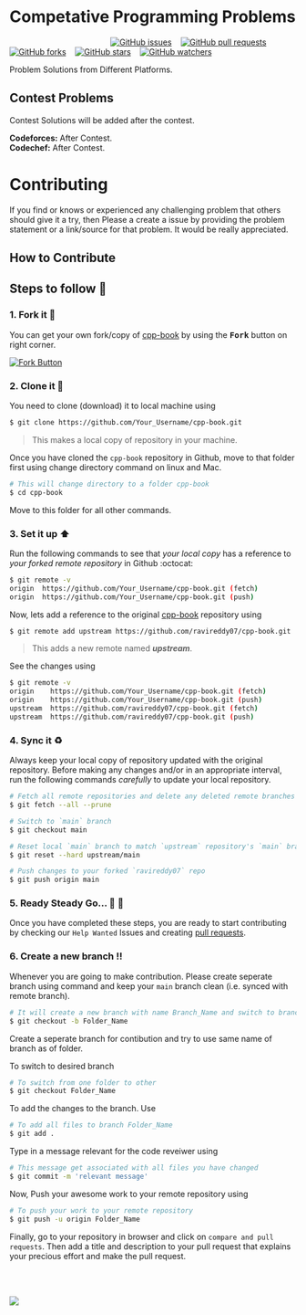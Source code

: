 # Competative Programming Problems

&nbsp;&nbsp;&nbsp;&nbsp;&nbsp;&nbsp;&nbsp;&nbsp;&nbsp;&nbsp;&nbsp;&nbsp;&nbsp;&nbsp;&nbsp;&nbsp;&nbsp;&nbsp;&nbsp;&nbsp;&nbsp;&nbsp;&nbsp;&nbsp;&nbsp;&nbsp;&nbsp;&nbsp;&nbsp;&nbsp;&nbsp;&nbsp;&nbsp;&nbsp;&nbsp;&nbsp;&nbsp;&nbsp;&nbsp;&nbsp;&nbsp;&nbsp;&nbsp;&nbsp;
[![GitHub issues](https://img.shields.io/github/issues/ravireddy07/cpp-book.svg)](https://github.com/ravireddy07/cpp-book/issues)&nbsp;&nbsp;&nbsp;
[![GitHub pull requests](https://img.shields.io/github/issues-pr/ravireddy07/cpp-book.svg)](https://github.com/ravireddy07/cpp-book/pulls)&nbsp;&nbsp;&nbsp;
[![GitHub forks](https://img.shields.io/github/forks/ravireddy07/cpp-book.svg?style=social&label=Fork)](https://github.com/ravireddy07/cpp-book/network)&nbsp;&nbsp;&nbsp;
[![GitHub stars](https://img.shields.io/github/stars/ravireddy07/cpp-book.svg?style=social&label=Stars)](https://github.com/ravireddy07/cpp-book/stargazers)&nbsp;&nbsp;&nbsp;
[![GitHub watchers](https://img.shields.io/github/watchers/ravireddy07/cpp-book.svg?style=social&label=Watch)](https://github.com/ravireddy07/cpp-book/watchers)&nbsp;&nbsp;&nbsp;

Problem Solutions from Different Platforms.
<br/>

## Contest Problems

Contest Solutions will be added after the contest.
</br>

**Codeforces:** After Contest.</br>
**Codechef:** After Contest.
</br>

# Contributing

If you find or knows or experienced any challenging problem that others should give it a try, then Please a create a issue by providing the problem statement or a link/source for that problem. It would be really appreciated.

## How to Contribute
## Steps to follow :scroll:

### 1. Fork it :fork_and_knife:

You can get your own fork/copy of [cpp-book](https://github.com/ravireddy07/cpp-book) by using the <kbd><b>Fork</b></kbd></a> button on right corner.

 [![Fork Button](https://help.github.com/assets/images/help/repository/fork_button.jpg)](https://github.com/ravireddy07/cpp-book)

### 2. Clone it :busts_in_silhouette:

You need to clone (download) it to local machine using

```sh
$ git clone https://github.com/Your_Username/cpp-book.git
```

> This makes a local copy of repository in your machine.

Once you have cloned the `cpp-book` repository in Github, move to that folder first using change directory command on linux and Mac.

```sh
# This will change directory to a folder cpp-book
$ cd cpp-book
```

Move to this folder for all other commands.

### 3. Set it up :arrow_up:

Run the following commands to see that *your local copy* has a reference to *your forked remote repository* in Github :octocat:

```sh
$ git remote -v
origin  https://github.com/Your_Username/cpp-book.git (fetch)
origin  https://github.com/Your_Username/cpp-book.git (push)
```

Now, lets add a reference to the original [cpp-book](https://github.com/ravireddy07/cpp-book) repository using

```sh
$ git remote add upstream https://github.com/ravireddy07/cpp-book.git
```

> This adds a new remote named ***upstream***.

See the changes using

```sh
$ git remote -v
origin    https://github.com/Your_Username/cpp-book.git (fetch)
origin    https://github.com/Your_Username/cpp-book.git (push)
upstream  https://github.com/ravireddy07/cpp-book.git (fetch)
upstream  https://github.com/ravireddy07/cpp-book.git (push)
```

### 4. Sync it :recycle:

Always keep your local copy of repository updated with the original repository.
Before making any changes and/or in an appropriate interval, run the following commands *carefully* to update your local repository.

```sh
# Fetch all remote repositories and delete any deleted remote branches
$ git fetch --all --prune

# Switch to `main` branch
$ git checkout main

# Reset local `main` branch to match `upstream` repository's `main` branch
$ git reset --hard upstream/main

# Push changes to your forked `ravireddy07` repo
$ git push origin main
```

### 5. Ready Steady Go... :turtle: :rabbit2:

Once you have completed these steps, you are ready to start contributing by checking our `Help Wanted` Issues and creating [pull requests](https://github.com/ravireddy07/cpp-book/pulls).

### 6. Create a new branch :bangbang:

Whenever you are going to make contribution. Please create seperate branch using command and keep your `main` branch clean (i.e. synced with remote branch).

```sh
# It will create a new branch with name Branch_Name and switch to branch Folder_Name
$ git checkout -b Folder_Name
```

Create a seperate branch for contibution and try to use same name of branch as of folder.

To switch to desired branch

```sh
# To switch from one folder to other
$ git checkout Folder_Name
```

To add the changes to the branch. Use

```sh
# To add all files to branch Folder_Name
$ git add .
```

Type in a message relevant for the code reveiwer using

```sh
# This message get associated with all files you have changed
$ git commit -m 'relevant message'
```

Now, Push your awesome work to your remote repository using

```sh
# To push your work to your remote repository
$ git push -u origin Folder_Name
```

Finally, go to your repository in browser and click on `compare and pull requests`.
Then add a title and description to your pull request that explains your precious effort and make the pull request.

</br></br>
<p align="left"><img src="https://raw.githubusercontent.com/ravireddy07/cpp-book/master/resource/ESCR.gif"/></p>
